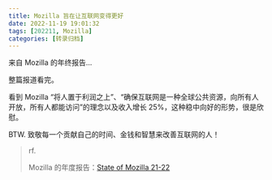 ```yaml
---
title: Mozilla 旨在让互联网变得更好
date: 2022-11-19 19:01:32
tags: [202211, Mozilla]
categories: [转录归档]
---
```


来自 Mozilla 的年终报告...

<!-- more -->

整篇报道看完。

看到 Mozilla “将人置于利润之上”、“确保互联网是一种全球公共资源，向所有人开放，所有人都能访问”的理念以及收入增长 25%，这种稳中向好的形势，很是欣慰。

BTW. 致敬每一个贡献自己的时间、金钱和智慧来改善互联网的人！

> rf.
>
> Mozilla 的年度报告：[State of Mozilla 21-22](https://www.mozilla.org/en-US/foundation/annualreport/2021/)
